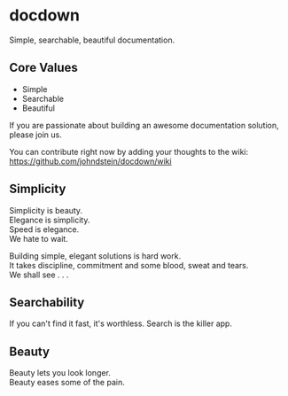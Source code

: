# docdown

Simple, searchable, beautiful documentation.

## Core Values

* Simple
* Searchable
* Beautiful

If you are passionate about building an awesome documentation solution, please join us.

You can contribute right now by adding your thoughts to the wiki: https://github.com/johndstein/docdown/wiki

## Simplicity

Simplicity is beauty.    
Elegance is simplicity.   
Speed is elegance.   
We hate to wait.   

Building simple, elegant solutions is hard work.   
It takes discipline, commitment and some blood, sweat and tears.   
We shall see . . .    

## Searchability

If you can't find it fast, it's worthless.
Search is the killer app.

## Beauty

Beauty lets you look longer.   
Beauty eases some of the pain.   

